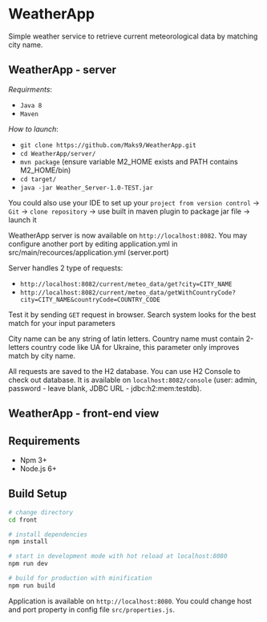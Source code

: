 # WeatherApp
Simple weather service to retrieve current meteorological data by matching city name.

## WeatherApp - server

_Requirments_:
* `Java 8`
* `Maven`

_How to launch_:
* `git clone https://github.com/Maks9/WeatherApp.git`
* `cd WeatherApp/server/`
* `mvn package` (ensure variable M2_HOME exists and PATH contains M2_HOME/bin)
* `cd target/`
* `java -jar Weather_Server-1.0-TEST.jar`

You could also use your IDE to set up your `project from version control` -> `Git` -> `clone repository` -> use built in maven plugin to package jar file -> launch it

WeatherApp server is now available on `http://localhost:8082`. You may configure another port by editing application.yml in src/main/recources/application.yml (server.port)

Server handles 2 type of requests:
* `http://localhost:8082/current/meteo_data/get?city=CITY_NAME`
* `http://localhost:8082/current/meteo_data/getWithCountryCode?city=CITY_NAME&countryCode=COUNTRY_CODE`

Test it by sending `GET` request in browser. Search system looks for the best match for your input parameters

City name can be any string of latin letters. 
Country name must contain 2-letters country code like UA for Ukraine, this parameter only improves match by city name.

All requests are saved to the H2 database. You can use H2 Console to check out database. It is available on `localhost:8082/console` (user: admin, password - leave blank, JDBC URL - jdbc:h2:mem:testdb).

## WeatherApp - front-end view

## Requirements
* Npm 3+
* Node.js 6+

## Build Setup

``` bash
# change directory
cd front

# install dependencies
npm install

# start in development mode with hot reload at localhost:8080
npm run dev

# build for production with minification
npm run build
```
Application is available on ```http://localhost:8080```. You could change host and port property in config file ```src/properties.js```. 
